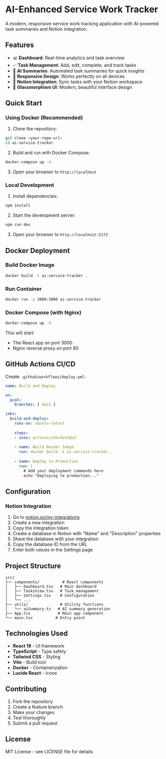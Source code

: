 # AI-Enhanced Service Work Tracker

A modern, responsive service work tracking application with AI-powered task summaries and Notion integration.

## Features

- 📊 **Dashboard**: Real-time analytics and task overview
- ✅ **Task Management**: Add, edit, complete, and track tasks
- 🤖 **AI Summaries**: Automated task summaries for quick insights
- 📱 **Responsive Design**: Works perfectly on all devices
- 🔗 **Notion Integration**: Sync tasks with your Notion workspace
- 🎨 **Glassmorphism UI**: Modern, beautiful interface design

## Quick Start

### Using Docker (Recommended)

1. Clone the repository:
```bash
git clone <your-repo-url>
cd ai-service-tracker
```

2. Build and run with Docker Compose:
```bash
docker-compose up -d
```

3. Open your browser to `http://localhost`

### Local Development

1. Install dependencies:
```bash
npm install
```

2. Start the development server:
```bash
npm run dev
```

3. Open your browser to `http://localhost:5173`

## Docker Deployment

### Build Docker Image

```bash
docker build -t ai-service-tracker .
```

### Run Container

```bash
docker run -p 3000:3000 ai-service-tracker
```

### Docker Compose (with Nginx)

```bash
docker-compose up -d
```

This will start:
- The React app on port 3000
- Nginx reverse proxy on port 80

## GitHub Actions CI/CD

Create `.github/workflows/deploy.yml`:

```yaml
name: Build and Deploy

on:
  push:
    branches: [ main ]

jobs:
  build-and-deploy:
    runs-on: ubuntu-latest
    
    steps:
    - uses: actions/checkout@v3
    
    - name: Build Docker Image
      run: docker build -t ai-service-tracker .
    
    - name: Deploy to Production
      run: |
        # Add your deployment commands here
        echo "Deploying to production..."
```

## Configuration

### Notion Integration

1. Go to [notion.so/my-integrations](https://www.notion.so/my-integrations)
2. Create a new integration
3. Copy the integration token
4. Create a database in Notion with "Name" and "Description" properties
5. Share the database with your integration
6. Copy the database ID from the URL
7. Enter both values in the Settings page

## Project Structure

```
src/
├── components/          # React components
│   ├── Dashboard.tsx   # Main dashboard
│   ├── TasksView.tsx   # Task management
│   ├── Settings.tsx    # Configuration
│   └── ...
├── utils/              # Utility functions
│   └── aiSummary.ts   # AI summary generation
├── App.tsx            # Main app component
└── main.tsx          # Entry point
```

## Technologies Used

- **React 18** - UI framework
- **TypeScript** - Type safety
- **Tailwind CSS** - Styling
- **Vite** - Build tool
- **Docker** - Containerization
- **Lucide React** - Icons

## Contributing

1. Fork the repository
2. Create a feature branch
3. Make your changes
4. Test thoroughly
5. Submit a pull request

## License

MIT License - see LICENSE file for details
